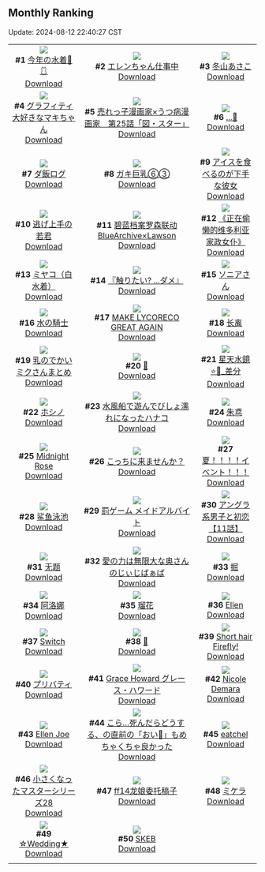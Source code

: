 ## Monthly Ranking
Update: 2024-08-12 22:40:27 CST

|      |      |      |
| :----: | :----: | :----: |
| ![](https://i.pixiv.re/c/240x480/img-master/img/2024/07/14/00/00/19/120503291_p0_master1200.jpg)<br>**#1** [今年の水着🌊🩱](https://www.pixiv.net/artworks/120503291)<br>[Download](https://i.pixiv.re/img-original/img/2024/07/14/00/00/19/120503291_p0.jpg) | ![](https://i.pixiv.re/c/240x480/img-master/img/2024/07/13/00/00/21/120472631_p0_master1200.jpg)<br>**#2** [エレンちゃん仕事中](https://www.pixiv.net/artworks/120472631)<br>[Download](https://i.pixiv.re/img-original/img/2024/07/13/00/00/21/120472631_p0.jpg) | ![](https://i.pixiv.re/c/240x480/img-master/img/2024/07/15/10/00/03/120546319_p0_master1200.jpg)<br>**#3** [冬山あさこ](https://www.pixiv.net/artworks/120546319)<br>[Download](https://i.pixiv.re/img-original/img/2024/07/15/10/00/03/120546319_p0.png) |
| ![](https://i.pixiv.re/c/240x480/img-master/img/2024/07/15/00/00/23/120535874_p0_master1200.jpg)<br>**#4** [グラフィティ大好きなマキちゃん](https://www.pixiv.net/artworks/120535874)<br>[Download](https://i.pixiv.re/img-original/img/2024/07/15/00/00/23/120535874_p0.jpg) | ![](https://i.pixiv.re/c/240x480/img-master/img/2024/07/15/11/39/53/120548273_p0_master1200.jpg)<br>**#5** [売れっ子漫画家×うつ病漫画家　第25話「図・スター」](https://www.pixiv.net/artworks/120548273)<br>[Download](https://i.pixiv.re/img-original/img/2024/07/15/11/39/53/120548273_p0.jpg) | ![](https://i.pixiv.re/c/240x480/img-master/img/2024/07/15/17/40/50/120556774_p0_master1200.jpg)<br>**#6** [...💚](https://www.pixiv.net/artworks/120556774)<br>[Download](https://i.pixiv.re/img-original/img/2024/07/15/17/40/50/120556774_p0.jpg) |
| ![](https://i.pixiv.re/c/240x480/img-master/img/2024/07/15/00/30/39/120537329_p0_master1200.jpg)<br>**#7** [ダ飯ログ](https://www.pixiv.net/artworks/120537329)<br>[Download](https://i.pixiv.re/img-original/img/2024/07/15/00/30/39/120537329_p0.jpg) | ![](https://i.pixiv.re/c/240x480/img-master/img/2024/07/15/08/00/05/120544525_p0_master1200.jpg)<br>**#8** [ガキ巨乳⑥③](https://www.pixiv.net/artworks/120544525)<br>[Download](https://i.pixiv.re/img-original/img/2024/07/15/08/00/05/120544525_p0.jpg) | ![](https://i.pixiv.re/c/240x480/img-master/img/2024/07/15/17/08/49/120555969_p0_master1200.jpg)<br>**#9** [アイスを食べるのが下手な彼女](https://www.pixiv.net/artworks/120555969)<br>[Download](https://i.pixiv.re/img-original/img/2024/07/15/17/08/49/120555969_p0.jpg) |
| ![](https://i.pixiv.re/c/240x480/img-master/img/2024/07/15/00/00/10/120535801_p0_master1200.jpg)<br>**#10** [逃げ上手の若君](https://www.pixiv.net/artworks/120535801)<br>[Download](https://i.pixiv.re/img-original/img/2024/07/15/00/00/10/120535801_p0.jpg) | ![](https://i.pixiv.re/c/240x480/img-master/img/2024/07/15/19/56/47/120560837_p0_master1200.jpg)<br>**#11** [碧蓝档案罗森联动BlueArchive×Lawson](https://www.pixiv.net/artworks/120560837)<br>[Download](https://i.pixiv.re/img-original/img/2024/07/15/19/56/47/120560837_p0.jpg) | ![](https://i.pixiv.re/c/240x480/img-master/img/2024/07/14/13/48/40/120517530_p0_master1200.jpg)<br>**#12** [《正在偷懒的维多利亚家政女仆》](https://www.pixiv.net/artworks/120517530)<br>[Download](https://i.pixiv.re/img-original/img/2024/07/14/13/48/40/120517530_p0.jpg) |
| ![](https://i.pixiv.re/c/240x480/img-master/img/2024/07/15/21/00/53/120563063_p0_master1200.jpg)<br>**#13** [ミヤコ（白水着）](https://www.pixiv.net/artworks/120563063)<br>[Download](https://i.pixiv.re/img-original/img/2024/07/15/21/00/53/120563063_p0.jpg) | ![](https://i.pixiv.re/c/240x480/img-master/img/2024/07/15/00/00/06/120535776_p0_master1200.jpg)<br>**#14** [『触りたい? ...ダメ』](https://www.pixiv.net/artworks/120535776)<br>[Download](https://i.pixiv.re/img-original/img/2024/07/15/00/00/06/120535776_p0.png) | ![](https://i.pixiv.re/c/240x480/img-master/img/2024/07/15/23/35/07/120568848_p0_master1200.jpg)<br>**#15** [ソニアさん](https://www.pixiv.net/artworks/120568848)<br>[Download](https://i.pixiv.re/img-original/img/2024/07/15/23/35/07/120568848_p0.jpg) |
| ![](https://i.pixiv.re/c/240x480/img-master/img/2024/07/16/00/00/38/120569867_p0_master1200.jpg)<br>**#16** [水の騎士](https://www.pixiv.net/artworks/120569867)<br>[Download](https://i.pixiv.re/img-original/img/2024/07/16/00/00/38/120569867_p0.png) | ![](https://i.pixiv.re/c/240x480/img-master/img/2024/07/15/14/13/47/120551732_p0_master1200.jpg)<br>**#17** [MAKE LYCORECO GREAT AGAIN](https://www.pixiv.net/artworks/120551732)<br>[Download](https://i.pixiv.re/img-original/img/2024/07/15/14/13/47/120551732_p0.jpg) | ![](https://i.pixiv.re/c/240x480/img-master/img/2024/07/15/10/35/44/120547014_p0_master1200.jpg)<br>**#18** [长离](https://www.pixiv.net/artworks/120547014)<br>[Download](https://i.pixiv.re/img-original/img/2024/07/15/10/35/44/120547014_p0.jpg) |
| ![](https://i.pixiv.re/c/240x480/img-master/img/2024/07/13/19/00/19/120493635_p0_master1200.jpg)<br>**#19** [乳のでかいミクさんまとめ](https://www.pixiv.net/artworks/120493635)<br>[Download](https://i.pixiv.re/img-original/img/2024/07/13/19/00/19/120493635_p0.jpg) | ![](https://i.pixiv.re/c/240x480/img-master/img/2024/07/14/00/00/22/120503309_p0_master1200.jpg)<br>**#20** [🦈](https://www.pixiv.net/artworks/120503309)<br>[Download](https://i.pixiv.re/img-original/img/2024/07/14/00/00/22/120503309_p0.jpg) | ![](https://i.pixiv.re/c/240x480/img-master/img/2024/07/15/01/53/49/120539622_p0_master1200.jpg)<br>**#21** [星天水鏡⭐🎨_差分](https://www.pixiv.net/artworks/120539622)<br>[Download](https://i.pixiv.re/img-original/img/2024/07/15/01/53/49/120539622_p0.jpg) |
| ![](https://i.pixiv.re/c/240x480/img-master/img/2024/07/15/06/16/11/120543089_p0_master1200.jpg)<br>**#22** [ホシノ](https://www.pixiv.net/artworks/120543089)<br>[Download](https://i.pixiv.re/img-original/img/2024/07/15/06/16/11/120543089_p0.png) | ![](https://i.pixiv.re/c/240x480/img-master/img/2024/07/16/00/12/16/120570542_p0_master1200.jpg)<br>**#23** [水風船で遊んでびしょ濡れになったハナコ](https://www.pixiv.net/artworks/120570542)<br>[Download](https://i.pixiv.re/img-original/img/2024/07/16/00/12/16/120570542_p0.jpg) | ![](https://i.pixiv.re/c/240x480/img-master/img/2024/07/15/12/22/47/120549347_p0_master1200.jpg)<br>**#24** [朱鸢](https://www.pixiv.net/artworks/120549347)<br>[Download](https://i.pixiv.re/img-original/img/2024/07/15/12/22/47/120549347_p0.jpg) |
| ![](https://i.pixiv.re/c/240x480/img-master/img/2024/07/14/01/03/53/120505586_p0_master1200.jpg)<br>**#25** [Midnight Rose](https://www.pixiv.net/artworks/120505586)<br>[Download](https://i.pixiv.re/img-original/img/2024/07/14/01/03/53/120505586_p0.png) | ![](https://i.pixiv.re/c/240x480/img-master/img/2024/07/15/00/00/33/120535916_p0_master1200.jpg)<br>**#26** [こっちに来ませんか？](https://www.pixiv.net/artworks/120535916)<br>[Download](https://i.pixiv.re/img-original/img/2024/07/15/00/00/33/120535916_p0.jpg) | ![](https://i.pixiv.re/c/240x480/img-master/img/2024/07/14/01/58/24/120506782_p0_master1200.jpg)<br>**#27** [夏！！！！イベント！！！](https://www.pixiv.net/artworks/120506782)<br>[Download](https://i.pixiv.re/img-original/img/2024/07/14/01/58/24/120506782_p0.jpg) |
| ![](https://i.pixiv.re/c/240x480/img-master/img/2024/07/15/19/04/52/120559341_p0_master1200.jpg)<br>**#28** [鲨鱼泳池](https://www.pixiv.net/artworks/120559341)<br>[Download](https://i.pixiv.re/img-original/img/2024/07/15/19/04/52/120559341_p0.jpg) | ![](https://i.pixiv.re/c/240x480/img-master/img/2024/07/14/14/34/50/120518236_p0_master1200.jpg)<br>**#29** [罰ゲーム メイドアルバイト](https://www.pixiv.net/artworks/120518236)<br>[Download](https://i.pixiv.re/img-original/img/2024/07/14/14/34/50/120518236_p0.jpg) | ![](https://i.pixiv.re/c/240x480/img-master/img/2024/07/15/10/26/17/120546822_p0_master1200.jpg)<br>**#30** [アングラ系男子と初恋【11話】](https://www.pixiv.net/artworks/120546822)<br>[Download](https://i.pixiv.re/img-original/img/2024/07/15/10/26/17/120546822_p0.jpg) |
| ![](https://i.pixiv.re/c/240x480/img-master/img/2024/07/14/12/13/22/120515626_p0_master1200.jpg)<br>**#31** [无题](https://www.pixiv.net/artworks/120515626)<br>[Download](https://i.pixiv.re/img-original/img/2024/07/14/12/13/22/120515626_p0.png) | ![](https://i.pixiv.re/c/240x480/img-master/img/2024/07/15/00/06/56/120536413_p0_master1200.jpg)<br>**#32** [愛の力は無限大な奥さんのじぃじばぁば](https://www.pixiv.net/artworks/120536413)<br>[Download](https://i.pixiv.re/img-original/img/2024/07/15/00/06/56/120536413_p0.jpg) | ![](https://i.pixiv.re/c/240x480/img-master/img/2024/07/17/00/03/24/120598264_p0_master1200.jpg)<br>**#33** [掘](https://www.pixiv.net/artworks/120598264)<br>[Download](https://i.pixiv.re/img-original/img/2024/07/17/00/03/24/120598264_p0.png) |
| ![](https://i.pixiv.re/c/240x480/img-master/img/2024/07/15/17/40/44/120556771_p0_master1200.jpg)<br>**#34** [阿洛娜](https://www.pixiv.net/artworks/120556771)<br>[Download](https://i.pixiv.re/img-original/img/2024/07/15/17/40/44/120556771_p0.jpg) | ![](https://i.pixiv.re/c/240x480/img-master/img/2024/07/16/18/46/54/120588126_p0_master1200.jpg)<br>**#35** [瑠花](https://www.pixiv.net/artworks/120588126)<br>[Download](https://i.pixiv.re/img-original/img/2024/07/16/18/46/54/120588126_p0.png) | ![](https://i.pixiv.re/c/240x480/img-master/img/2024/07/15/20/33/57/120562126_p0_master1200.jpg)<br>**#36** [Ellen](https://www.pixiv.net/artworks/120562126)<br>[Download](https://i.pixiv.re/img-original/img/2024/07/15/20/33/57/120562126_p0.jpg) |
| ![](https://i.pixiv.re/c/240x480/img-master/img/2024/07/14/20/05/48/120527232_p0_master1200.jpg)<br>**#37** [Switch](https://www.pixiv.net/artworks/120527232)<br>[Download](https://i.pixiv.re/img-original/img/2024/07/14/20/05/48/120527232_p0.png) | ![](https://i.pixiv.re/c/240x480/img-master/img/2024/07/14/16/29/59/120521026_p0_master1200.jpg)<br>**#38** [🧡](https://www.pixiv.net/artworks/120521026)<br>[Download](https://i.pixiv.re/img-original/img/2024/07/14/16/29/59/120521026_p0.jpg) | ![](https://i.pixiv.re/c/240x480/img-master/img/2024/07/16/08/22/32/120578115_p0_master1200.jpg)<br>**#39** [Short hair Firefly!](https://www.pixiv.net/artworks/120578115)<br>[Download](https://i.pixiv.re/img-original/img/2024/07/16/08/22/32/120578115_p0.png) |
| ![](https://i.pixiv.re/c/240x480/img-master/img/2024/07/13/22/48/06/120500798_p0_master1200.jpg)<br>**#40** [プリバティ](https://www.pixiv.net/artworks/120500798)<br>[Download](https://i.pixiv.re/img-original/img/2024/07/13/22/48/06/120500798_p0.png) | ![](https://i.pixiv.re/c/240x480/img-master/img/2024/07/13/21/58/36/120499033_p0_master1200.jpg)<br>**#41** [Grace Howard  グレース・ハワード](https://www.pixiv.net/artworks/120499033)<br>[Download](https://i.pixiv.re/img-original/img/2024/07/13/21/58/36/120499033_p0.png) | ![](https://i.pixiv.re/c/240x480/img-master/img/2024/07/14/13/00/31/120516629_p0_master1200.jpg)<br>**#42** [Nicole Demara](https://www.pixiv.net/artworks/120516629)<br>[Download](https://i.pixiv.re/img-original/img/2024/07/14/13/00/31/120516629_p0.png) |
| ![](https://i.pixiv.re/c/240x480/img-master/img/2024/07/13/00/00/24/120472652_p0_master1200.jpg)<br>**#43** [Ellen Joe](https://www.pixiv.net/artworks/120472652)<br>[Download](https://i.pixiv.re/img-original/img/2024/07/13/00/00/24/120472652_p0.jpg) | ![](https://i.pixiv.re/c/240x480/img-master/img/2024/07/15/13/36/16/120550932_p0_master1200.jpg)<br>**#44** [こら…死んだらどうする、の直前の「おい💢」もめちゃくちゃ良かった](https://www.pixiv.net/artworks/120550932)<br>[Download](https://i.pixiv.re/img-original/img/2024/07/15/13/36/16/120550932_p0.png) | ![](https://i.pixiv.re/c/240x480/img-master/img/2024/07/15/22/03/09/120565424_p0_master1200.jpg)<br>**#45** [eatchel](https://www.pixiv.net/artworks/120565424)<br>[Download](https://i.pixiv.re/img-original/img/2024/07/15/22/03/09/120565424_p0.jpg) |
| ![](https://i.pixiv.re/c/240x480/img-master/img/2024/07/14/09/40/33/120505287_p0_master1200.jpg)<br>**#46** [小さくなったマスターシリーズ28](https://www.pixiv.net/artworks/120505287)<br>[Download](https://i.pixiv.re/img-original/img/2024/07/14/09/40/33/120505287_p0.jpg) | ![](https://i.pixiv.re/c/240x480/img-master/img/2024/07/16/12/42/51/120581654_p0_master1200.jpg)<br>**#47** [ff14龙娘委托稿子](https://www.pixiv.net/artworks/120581654)<br>[Download](https://i.pixiv.re/img-original/img/2024/07/16/12/42/51/120581654_p0.jpg) | ![](https://i.pixiv.re/c/240x480/img-master/img/2024/07/14/16/00/37/120520411_p0_master1200.jpg)<br>**#48** [ミケラ](https://www.pixiv.net/artworks/120520411)<br>[Download](https://i.pixiv.re/img-original/img/2024/07/14/16/00/37/120520411_p0.jpg) |
| ![](https://i.pixiv.re/c/240x480/img-master/img/2024/07/13/01/05/55/120474998_p0_master1200.jpg)<br>**#49** [☆Wedding★](https://www.pixiv.net/artworks/120474998)<br>[Download](https://i.pixiv.re/img-original/img/2024/07/13/01/05/55/120474998_p0.jpg) | ![](https://i.pixiv.re/c/240x480/img-master/img/2024/07/16/20/01/42/120590080_p0_master1200.jpg)<br>**#50** [SKEB](https://www.pixiv.net/artworks/120590080)<br>[Download](https://i.pixiv.re/img-original/img/2024/07/16/20/01/42/120590080_p0.jpg) |
|      |
